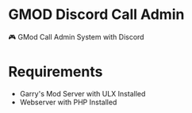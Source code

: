 # GMOD Discord Call Admin

🎮 GMod Call Admin System with Discord

# Requirements

- Garry's Mod Server with ULX Installed
- Webserver with PHP Installed

